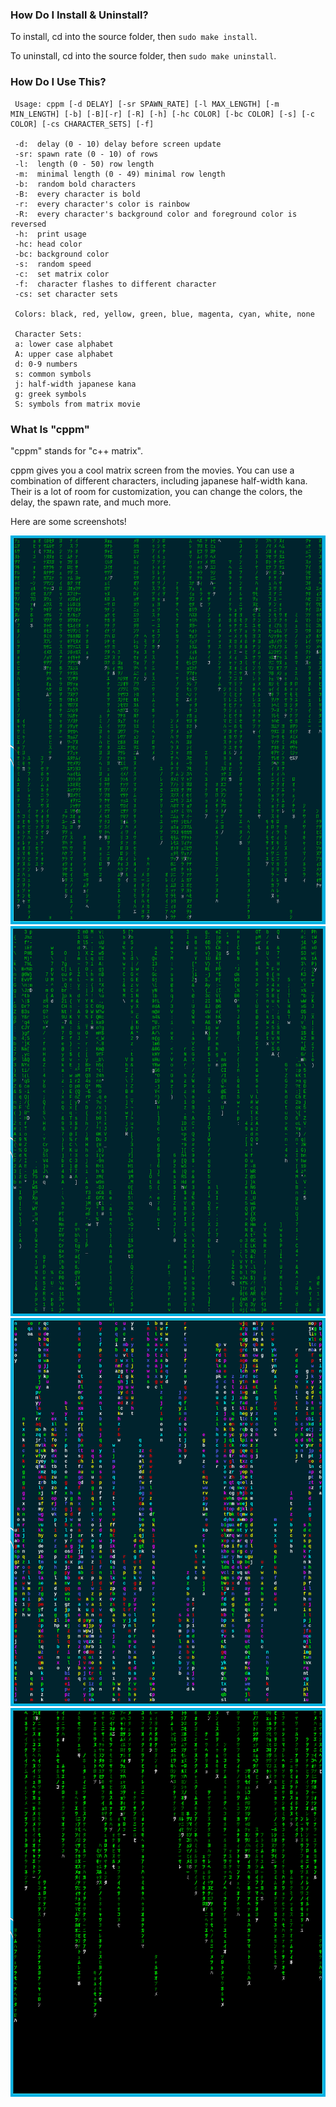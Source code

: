 ### How Do I Install & Uninstall?

To install, cd into the source folder, then `sudo make install`.

To uninstall, cd into the source folder, then `sudo make uninstall`.

### How Do I Use This?

```
 Usage: cppm [-d DELAY] [-sr SPAWN_RATE] [-l MAX_LENGTH] [-m MIN_LENGTH] [-b] [-B][-r] [-R] [-h] [-hc COLOR] [-bc COLOR] [-s] [-c COLOR] [-cs CHARACTER_SETS] [-f]

 -d:  delay (0 - 10) delay before screen update
 -sr: spawn rate (0 - 10) of rows
 -l:  length (0 - 50) row length
 -m:  minimal length (0 - 49) minimal row length
 -b:  random bold characters
 -B:  every character is bold
 -r:  every character's color is rainbow
 -R:  every character's background color and foreground color is reversed
 -h:  print usage
 -hc: head color
 -bc: background color
 -s:  random speed
 -c:  set matrix color
 -f:  character flashes to different character
 -cs: set character sets

 Colors: black, red, yellow, green, blue, magenta, cyan, white, none

 Character Sets:
 a: lower case alphabet
 A: upper case alphabet
 d: 0-9 numbers
 s: common symbols
 j: half-width japanese kana
 g: greek symbols
 S: symbols from matrix movie
```

### What Is "cppm"

"cppm" stands for "c++ matrix".

cppm gives you a cool matrix screen from the movies. You can use a combination of different characters, including japanese half-width kana. Their is a lot of room for customization, you can change the colors, the delay, the spawn rate, and much more.

Here are some screenshots!

![japanese](https://github.com/static-startup/cppm/blob/master/images/japanese.png)
![ascii](https://github.com/static-startup/cppm/blob/master/images/ascii.png)
![wacky](https://github.com/static-startup/cppm/blob/master/images/wacky.png)
![classic](https://github.com/static-startup/cppm/blob/master/images/classic.png)


